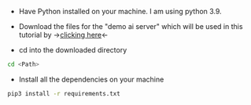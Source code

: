 - Have Python installed on your machine. I am using python 3.9.

- Download the files for the "demo ai server" which will be used in this tutorial by ->[clicking here](https://drive.google.com/uc?export=download&id=1xQ1KCpOrjRiJ51tLRMH6aBWi9tIBvS83)<-

- cd into the downloaded directory

```bash
cd <Path>
```

- Install all the dependencies on your machine

```bash
pip3 install -r requirements.txt
```
